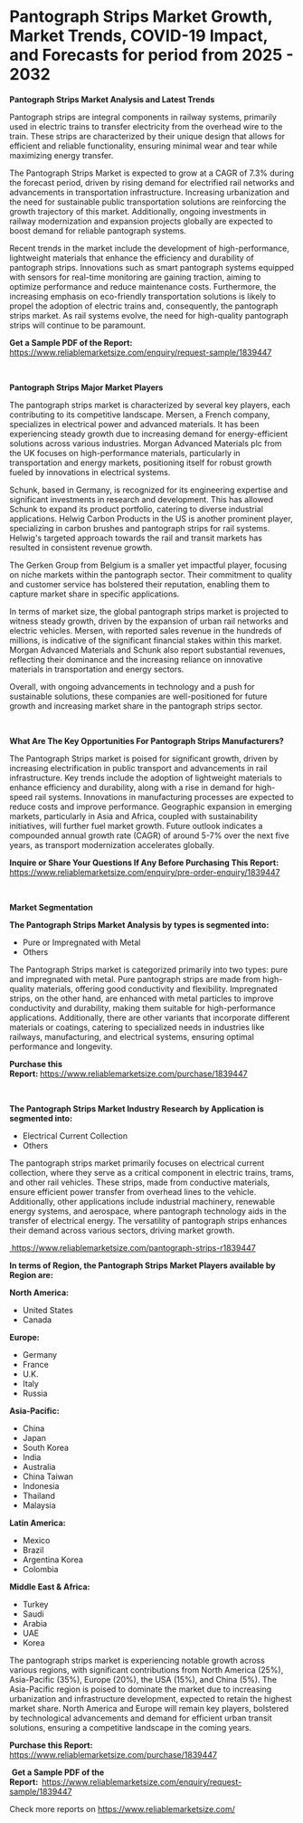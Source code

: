 <p><h1>Pantograph Strips Market Growth, Market Trends, COVID-19 Impact, and Forecasts for period from 2025 - 2032</h1></p><p><strong>Pantograph Strips Market Analysis and Latest Trends</strong></p>
<p><p>Pantograph strips are integral components in railway systems, primarily used in electric trains to transfer electricity from the overhead wire to the train. These strips are characterized by their unique design that allows for efficient and reliable functionality, ensuring minimal wear and tear while maximizing energy transfer.</p><p>The Pantograph Strips Market is expected to grow at a CAGR of 7.3% during the forecast period, driven by rising demand for electrified rail networks and advancements in transportation infrastructure. Increasing urbanization and the need for sustainable public transportation solutions are reinforcing the growth trajectory of this market. Additionally, ongoing investments in railway modernization and expansion projects globally are expected to boost demand for reliable pantograph systems.</p><p>Recent trends in the market include the development of high-performance, lightweight materials that enhance the efficiency and durability of pantograph strips. Innovations such as smart pantograph systems equipped with sensors for real-time monitoring are gaining traction, aiming to optimize performance and reduce maintenance costs. Furthermore, the increasing emphasis on eco-friendly transportation solutions is likely to propel the adoption of electric trains and, consequently, the pantograph strips market. As rail systems evolve, the need for high-quality pantograph strips will continue to be paramount.</p></p>
<p><strong>Get a Sample PDF of the Report:&nbsp;</strong> <a href="https://www.reliablemarketsize.com/enquiry/request-sample/1839447?utm_campaign=3552&utm_medium=2&utm_source=Github&utm_content=ia&utm_term=10042025&utm_id=pantograph-strips">https://www.reliablemarketsize.com/enquiry/request-sample/1839447</a></p>
<p>&nbsp;</p>
<p><strong>Pantograph Strips Major Market Players</strong></p>
<p><p>The pantograph strips market is characterized by several key players, each contributing to its competitive landscape. Mersen, a French company, specializes in electrical power and advanced materials. It has been experiencing steady growth due to increasing demand for energy-efficient solutions across various industries. Morgan Advanced Materials plc from the UK focuses on high-performance materials, particularly in transportation and energy markets, positioning itself for robust growth fueled by innovations in electrical systems.</p><p>Schunk, based in Germany, is recognized for its engineering expertise and significant investments in research and development. This has allowed Schunk to expand its product portfolio, catering to diverse industrial applications. Helwig Carbon Products in the US is another prominent player, specializing in carbon brushes and pantograph strips for rail systems. Helwig's targeted approach towards the rail and transit markets has resulted in consistent revenue growth.</p><p>The Gerken Group from Belgium is a smaller yet impactful player, focusing on niche markets within the pantograph sector. Their commitment to quality and customer service has bolstered their reputation, enabling them to capture market share in specific applications.</p><p>In terms of market size, the global pantograph strips market is projected to witness steady growth, driven by the expansion of urban rail networks and electric vehicles. Mersen, with reported sales revenue in the hundreds of millions, is indicative of the significant financial stakes within this market. Morgan Advanced Materials and Schunk also report substantial revenues, reflecting their dominance and the increasing reliance on innovative materials in transportation and energy sectors.</p><p>Overall, with ongoing advancements in technology and a push for sustainable solutions, these companies are well-positioned for future growth and increasing market share in the pantograph strips sector.</p></p>
<p>&nbsp;</p>
<p><strong>What Are The Key Opportunities For Pantograph Strips Manufacturers?</strong></p>
<p><p>The Pantograph Strips market is poised for significant growth, driven by increasing electrification in public transport and advancements in rail infrastructure. Key trends include the adoption of lightweight materials to enhance efficiency and durability, along with a rise in demand for high-speed rail systems. Innovations in manufacturing processes are expected to reduce costs and improve performance. Geographic expansion in emerging markets, particularly in Asia and Africa, coupled with sustainability initiatives, will further fuel market growth. Future outlook indicates a compounded annual growth rate (CAGR) of around 5-7% over the next five years, as transport modernization accelerates globally.</p></p>
<p><strong>Inquire or Share Your Questions If Any Before Purchasing This Report:</strong> <a href="https://www.reliablemarketsize.com/enquiry/pre-order-enquiry/1839447?utm_campaign=3552&utm_medium=2&utm_source=Github&utm_content=ia&utm_term=10042025&utm_id=pantograph-strips">https://www.reliablemarketsize.com/enquiry/pre-order-enquiry/1839447</a></p>
<p>&nbsp;</p>
<p><strong>Market Segmentation</strong></p>
<p><strong>The Pantograph Strips Market Analysis by types is segmented into:</strong></p>
<p><ul><li>Pure or Impregnated with Metal</li><li>Others</li></ul></p>
<p><p>The Pantograph Strips market is categorized primarily into two types: pure and impregnated with metal. Pure pantograph strips are made from high-quality materials, offering good conductivity and flexibility. Impregnated strips, on the other hand, are enhanced with metal particles to improve conductivity and durability, making them suitable for high-performance applications. Additionally, there are other variants that incorporate different materials or coatings, catering to specialized needs in industries like railways, manufacturing, and electrical systems, ensuring optimal performance and longevity.</p></p>
<p><strong>Purchase this Report:&nbsp;</strong><a href="https://www.reliablemarketsize.com/purchase/1839447?utm_campaign=3552&utm_medium=2&utm_source=Github&utm_content=ia&utm_term=10042025&utm_id=pantograph-strips">https://www.reliablemarketsize.com/purchase/1839447</a></p>
<p>&nbsp;</p>
<p><strong>The Pantograph Strips Market Industry Research by Application is segmented into:</strong></p>
<p><ul><li>Electrical Current Collection</li><li>Others</li></ul></p>
<p><p>The pantograph strips market primarily focuses on electrical current collection, where they serve as a critical component in electric trains, trams, and other rail vehicles. These strips, made from conductive materials, ensure efficient power transfer from overhead lines to the vehicle. Additionally, other applications include industrial machinery, renewable energy systems, and aerospace, where pantograph technology aids in the transfer of electrical energy. The versatility of pantograph strips enhances their demand across various sectors, driving market growth.</p></p>
<p><a href="https://www.reliablemarketsize.com/pantograph-strips-r1839447?utm_campaign=3552&utm_medium=2&utm_source=Github&utm_content=ia&utm_term=10042025&utm_id=pantograph-strips">&nbsp;https://www.reliablemarketsize.com/pantograph-strips-r1839447</a></p>
<p><strong>In terms of Region, the Pantograph Strips Market Players available by Region are:</strong></p>
<p>
    <p> <strong> North America: </strong>
        <ul>
            <li>United States</li>
            <li>Canada</li>
        </ul>
        </p> 
    <p> <strong> Europe: </strong>
        <ul>
            <li>Germany</li>
            <li>France</li>
            <li>U.K.</li>
            <li>Italy</li>
            <li>Russia</li>
        </ul>
        </p> 
    <p> <strong> Asia-Pacific: </strong>
        <ul>
            <li>China</li>
            <li>Japan</li>
            <li>South Korea</li>
            <li>India</li>
            <li>Australia</li>
            <li>China Taiwan</li>
            <li>Indonesia</li>
            <li>Thailand</li>
            <li>Malaysia</li>
        </ul>
        </p> 
    <p> <strong> Latin America: </strong>
        <ul>
            <li>Mexico</li>
            <li>Brazil</li>
            <li>Argentina Korea</li>
            <li>Colombia</li>
        </ul>
        </p> 
    <p> <strong> Middle East & Africa: </strong>
        <ul>
            <li>Turkey</li>
            <li>Saudi</li>
            <li>Arabia</li>
            <li>UAE</li>
            <li>Korea</li>
        </ul>
    </p>
    </p>
<p><p>The pantograph strips market is experiencing notable growth across various regions, with significant contributions from North America (25%), Asia-Pacific (35%), Europe (20%), the USA (15%), and China (5%). The Asia-Pacific region is poised to dominate the market due to increasing urbanization and infrastructure development, expected to retain the highest market share. North America and Europe will remain key players, bolstered by technological advancements and demand for efficient urban transit solutions, ensuring a competitive landscape in the coming years.</p></p>
<p><strong>Purchase this Report: </strong><a href="https://www.reliablemarketsize.com/purchase/1839447?utm_campaign=3552&utm_medium=2&utm_source=Github&utm_content=ia&utm_term=10042025&utm_id=pantograph-strips">https://www.reliablemarketsize.com/purchase/1839447</a></p>
<p>&nbsp;<strong>Get a Sample PDF of the Report:&nbsp;&nbsp;</strong><a href="https://www.reliablemarketsize.com/enquiry/request-sample/1839447?utm_campaign=3552&utm_medium=2&utm_source=Github&utm_content=ia&utm_term=10042025&utm_id=pantograph-strips">https://www.reliablemarketsize.com/enquiry/request-sample/1839447</a></p>
<p><strong></strong></p>
<p>Check more reports on <a href="https://www.reliablemarketsize.com/?utm_campaign=3552&utm_medium=2&utm_source=Github&utm_content=ia&utm_term=10042025&utm_id=pantograph-strips">https://www.reliablemarketsize.com/</a></p>